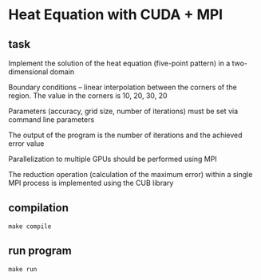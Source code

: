 # Heat Equation with CUDA + MPI

## task

Implement the solution of the heat equation (five-point pattern) in a two-dimensional domain

Boundary conditions – linear interpolation between the corners of the region. The value in the corners is 10, 20, 30, 20

Parameters (accuracy, grid size, number of iterations) must be set via command line parameters

The output of the program is the number of iterations and the achieved error value

Parallelization to multiple GPUs should be performed using MPI

The reduction operation (calculation of the maximum error) within a single MPI process is implemented using the CUB library

## compilation

```
make compile
```

## run program

```
make run
```
